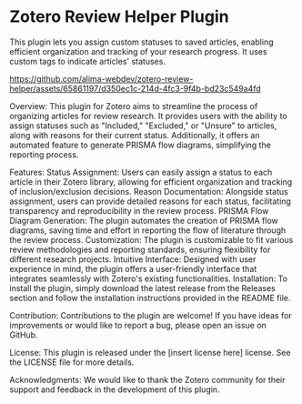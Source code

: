 # Zotero Review Helper Plugin

This plugin lets you assign custom statuses to saved articles, enabling efficient organization and tracking of your research progress. It uses custom tags to indicate articles' statuses.

https://github.com/alima-webdev/zotero-review-helper/assets/65861197/d350ec1c-214d-4fc3-9f4b-bd23c549a4fd


Overview:
This plugin for Zotero aims to streamline the process of organizing articles for review research. It provides users with the ability to assign statuses such as "Included," "Excluded," or "Unsure" to articles, along with reasons for their current status. Additionally, it offers an automated feature to generate PRISMA flow diagrams, simplifying the reporting process.

Features:
Status Assignment: Users can easily assign a status to each article in their Zotero library, allowing for efficient organization and tracking of inclusion/exclusion decisions.
Reason Documentation: Alongside status assignment, users can provide detailed reasons for each status, facilitating transparency and reproducibility in the review process.
PRISMA Flow Diagram Generation: The plugin automates the creation of PRISMA flow diagrams, saving time and effort in reporting the flow of literature through the review process.
Customization: The plugin is customizable to fit various review methodologies and reporting standards, ensuring flexibility for different research projects.
Intuitive Interface: Designed with user experience in mind, the plugin offers a user-friendly interface that integrates seamlessly with Zotero's existing functionalities.
Installation:
To install the plugin, simply download the latest release from the Releases section and follow the installation instructions provided in the README file.

Contribution:
Contributions to the plugin are welcome! If you have ideas for improvements or would like to report a bug, please open an issue on GitHub.

License:
This plugin is released under the [insert license here] license. See the LICENSE file for more details.

Acknowledgments:
We would like to thank the Zotero community for their support and feedback in the development of this plugin.
